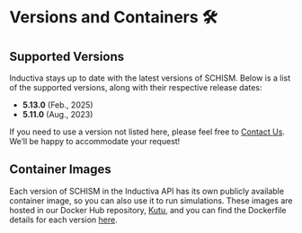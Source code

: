 # Versions and Containers 🛠️

## Supported Versions
Inductiva stays up to date with the latest versions of SCHISM. Below is a list of the supported versions, along with their respective release dates:

- **5.13.0** (Feb., 2025)
- **5.11.0** (Aug., 2023)

If you need to use a version not listed here, please feel free to [Contact Us](mailto:support@inductiva.ai).
We’ll be happy to accommodate your request!

## Container Images
Each version of SCHISM in the Inductiva API has its own publicly available container image, 
so you can also use it to run simulations. These images are hosted in our Docker Hub repository, 
[Kutu](https://hub.docker.com/r/inductiva/kutu/tags?name=schism), and you can find the 
Dockerfile details for each version [here](https://github.com/inductiva/kutu/tree/main/simulators/schism).